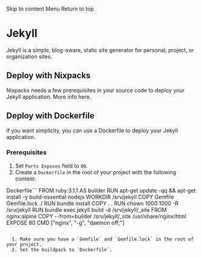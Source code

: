 Skip to content
Menu
Return to top
# Jekyll ​
Jekyll is a simple, blog-aware, static site generator for personal, project, or organization sites.
## Deploy with Nixpacks ​
Nixpacks needs a few prerequisites in your source code to deploy your Jekyll application. More info here.
## Deploy with Dockerfile ​
If you want simplicity, you can use a Dockerfile to deploy your Jekyll application.
### Prerequisites ​
  1. Set `Ports Exposes` field to `80`.
  2. Create a `Dockerfile` in the root of your project with the following content:


Dockerfile```
FROM ruby:3.1.1 AS builder
RUN apt-get update -qq && apt-get install -y build-essential nodejs
WORKDIR /srv/jekyll
COPY Gemfile Gemfile.lock ./
RUN bundle install
COPY . .
RUN chown 1000:1000 -R /srv/jekyll
RUN bundle exec jekyll build -d /srv/jekyll/_site
FROM nginx:alpine
COPY --from=builder /srv/jekyll/_site /usr/share/nginx/html
EXPOSE 80
CMD ["nginx", "-g", "daemon off;"]
```

  1. Make sure you have a `Gemfile` and `Gemfile.lock` in the root of your project.
  2. Set the buildpack to `Dockerfile`.


